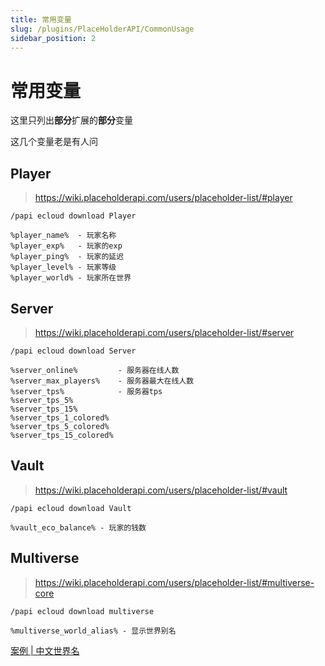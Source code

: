 ```yaml
---
title: 常用变量
slug: /plugins/PlaceHolderAPI/CommonUsage
sidebar_position: 2
---
```


# 常用变量

这里只列出**部分**扩展的**部分**变量

这几个变量老是有人问

## Player
>
> https://wiki.placeholderapi.com/users/placeholder-list/#player

```text
/papi ecloud download Player
```

```text
%player_name%  - 玩家名称
%player_exp%   - 玩家的exp
%player_ping%  - 玩家的延迟
%player_level% - 玩家等级
%player_world% - 玩家所在世界
```

## Server
>
> https://wiki.placeholderapi.com/users/placeholder-list/#server

```text
/papi ecloud download Server
```

```text
%server_online%         - 服务器在线人数
%server_max_players%    - 服务器最大在线人数
%server_tps%            - 服务器tps
%server_tps_5%
%server_tps_15%
%server_tps_1_colored%
%server_tps_5_colored%
%server_tps_15_colored%
```

## Vault
>
> https://wiki.placeholderapi.com/users/placeholder-list/#vault

```text
/papi ecloud download Vault
```

```text
%vault_eco_balance% - 玩家的钱数
```

## Multiverse
>
> https://wiki.placeholderapi.com/users/placeholder-list/#multiverse-core

```text
/papi ecloud download multiverse
```

```text
%multiverse_world_alias% - 显示世界别名
```

[案例 | 中文世界名](../../WorldManagement/Multiverse.md#中文世界名)
